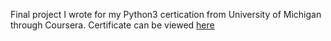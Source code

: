 Final project I wrote for my Python3 certication from University of Michigan through Coursera.  Certificate can be viewed [here](https://www.coursera.org/account/accomplishments/specialization/certificate/AR9525P2TNCW)
